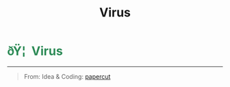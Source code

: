 ﻿---
lang: en-US
title: Virus
prev:
next:
---

# <font color="#2e8b57">ðŸ¦  <b>Virus</b></font> <Badge text="Killing" type="tip" vertical="middle"/>
---

> From: Idea & Coding: [papercut](https://github.com/lars-wu)

